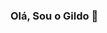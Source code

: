 ### Olá, Sou o Gildo 👋

<!--
**GildoSantos-gif/GildoSantos-gif** is a ✨ _special_ ✨ repository because its `README.md` (this file) appears on your GitHub profile.

Here are some ideas to get you started:

- 🔭 Atualmente estudante de Tecnologia na escola Trybe, Ator e professor de teatro.
- 🌱 Formado em Fron-end e back-end. Atualmente estou estudando POO com python
- 👯 I’m looking to collaborate on ...
- 🤔 Pergunte-me sobre: Tecnologia, POO, Arte, Esporte, Cultura brasileira
- 💬 Contato: gildosantos.32@hotmail.com ou linkedin.com/in/gildo-santos
- 📫 How to reach me: ...
- 😄 Pronouns: ...
- ⚡ Fun fact: ...
-->
